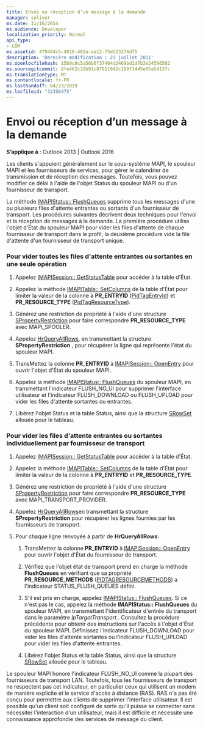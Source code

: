 ```yaml
---
title: Envoi ou réception d’un message à la demande
manager: soliver
ms.date: 11/16/2014
ms.audience: Developer
localization_priority: Normal
api_type:
- COM
ms.assetid: 479404c5-4926-402a-aa12-75dd23276d75
description: 'Dernière modification : 23 juillet 2011'
ms.openlocfilehash: 15b9c8c5a56b6f37464d2469bd1d7b3e24596502
ms.sourcegitcommit: 8fe462c32b91c87911942c188f3445e85a54137c
ms.translationtype: MT
ms.contentlocale: fr-FR
ms.lasthandoff: 04/23/2019
ms.locfileid: "32356475"
---
```

# <a name="sending-or-receiving-a-message-on-demand"></a>Envoi ou réception d’un message à la demande
  
**S’applique à** : Outlook 2013 | Outlook 2016 
  
Les clients s'appuient généralement sur le sous-système MAPI, le spouleur MAPI et les fournisseurs de services, pour gérer le calendrier de transmission et de réception des messages. Toutefois, vous pouvez modifier ce délai à l'aide de l'objet Status du spouleur MAPI ou d'un fournisseur de transport.
  
La méthode [IMAPIStatus:: FlushQueues](imapistatus-flushqueues.md) supprime tous les messages d'une ou plusieurs files d'attente entrantes ou sortants d'un fournisseur de transport. Les procédures suivantes décrivent deux techniques pour l'envoi et la réception de messages à la demande. La première procédure utilise l'objet d'État du spouleur MAPI pour vider les files d'attente de chaque fournisseur de transport dans le profil; la deuxième procédure vide la file d'attente d'un fournisseur de transport unique. 
  
### <a name="to-flush-all-incoming-or-outgoing-queues-in-a-single-operation"></a>Pour vider toutes les files d'attente entrantes ou sortantes en une seule opération
  
1. Appelez [IMAPISession:: GetStatusTable](imapisession-getstatustable.md) pour accéder à la table d'État. 
    
2. Appelez la méthode [IMAPITable:: SetColumns](imapitable-setcolumns.md) de la table d'État pour limiter la valeur de la colonne à **PR_ENTRYID** ([PidTagEntryId](pidtagentryid-canonical-property.md)) et **PR_RESOURCE_TYPE** ([PidTagResourceType](pidtagresourcetype-canonical-property.md)).
    
3. Générez une restriction de propriété à l'aide d'une structure [SPropertyRestriction](spropertyrestriction.md) pour faire correspondre **PR_RESOURCE_TYPE** avec MAPI_SPOOLER. 
    
4. Appelez [HrQueryAllRows](hrqueryallrows.md), en transmettant la structure **SPropertyRestriction** , pour récupérer la ligne qui représente l'état du spouleur MAPI. 
    
5. TransMettez la colonne **PR_ENTRYID** à [IMAPISession:: OpenEntry](imapisession-openentry.md) pour ouvrir l'objet d'État du spouleur MAPI. 
    
6. Appelez la méthode [IMAPIStatus:: FlushQueues](imapistatus-flushqueues.md) du spouleur MAPI, en transmettant l'indicateur FLUSH_NO_UI pour supprimer l'interface utilisateur et l'indicateur FLUSH_DOWNLOAD ou FLUSH_UPLOAD pour vider les files d'attente sortantes ou entrantes. 
    
7. Libérez l'objet Status et la table Status, ainsi que la structure [SRowSet](srowset.md) allouée pour le tableau. 
    
### <a name="to-flush-incoming-or-outgoing-queues-individually-by-transport-provider"></a>Pour vider les files d'attente entrantes ou sortantes individuellement par fournisseur de transport
  
1. Appelez [IMAPISession:: GetStatusTable](imapisession-getstatustable.md) pour accéder à la table d'État. 
    
2. Appelez la méthode [IMAPITable:: SetColumns](imapitable-setcolumns.md) de la table d'État pour limiter la valeur de la colonne à **PR_ENTRYID** et **PR_RESOURCE_TYPE**.
    
3. Générez une restriction de propriété à l'aide d'une structure [SPropertyRestriction](spropertyrestriction.md) pour faire correspondre **PR_RESOURCE_TYPE** avec MAPI_TRANSPORT_PROVIDER. 
    
4. Appelez [HrQueryAllRows](hrqueryallrows.md)en transmettant la structure **SPropertyRestriction** pour récupérer les lignes fournies par les fournisseurs de transport. 
    
5. Pour chaque ligne renvoyée à partir de **HrQueryAllRows**:
    
    1. TransMettez la colonne **PR_ENTRYID** à [IMAPISession:: OpenEntry](imapisession-openentry.md) pour ouvrir l'objet d'État du fournisseur de transport. 
        
    2. Vérifiez que l'objet état de transport prend en charge la méthode **FlushQueues** en vérifiant que sa propriété **PR_RESOURCE_METHODS** ([PIDTAGRESOURCEMETHODS](pidtagresourcemethods-canonical-property.md)) a l'indicateur STATUS_FLUSH_QUEUES défini. 
        
    3. S'il est pris en charge, appelez [IMAPIStatus:: FlushQueues](imapistatus-flushqueues.md). Si ce n'est pas le cas, appelez la méthode **IMAPIStatus:: FlushQueues** du spouleur MAPI, en transmettant l'identificateur d'entrée du transport dans le paramètre _lpTargetTransport_ . Consultez la procédure précédente pour obtenir des instructions sur l'accès à l'objet d'État du spouleur MAPI. Définissez l'indicateur FLUSH_DOWNLOAD pour vider les files d'attente sortantes ou l'indicateur FLUSH_UPLOAD pour vider les files d'attente entrantes. 
        
    4. Libérez l'objet Status et la table Status, ainsi que la structure [SRowSet](srowset.md) allouée pour le tableau. 
    
Le spouleur MAPI honore l'indicateur FLUSH_NO_UI comme la plupart des fournisseurs de transport LAN. Toutefois, tous les fournisseurs de transport ne respectent pas cet indicateur, en particulier ceux qui utilisent un modem de manière explicite et le service d'accès à distance (RAS). RAS n'a pas été conçu pour permettre aux clients de supprimer l'interface utilisateur. Il est possible qu'un client soit configuré de sorte qu'il puisse se connecter sans nécessiter l'interaction d'un utilisateur, mais il est difficile et nécessite une connaissance approfondie des services de message du client.
  

